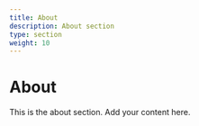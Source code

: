 ```yaml
---
title: About
description: About section
type: section
weight: 10
---
```


# About

This is the about section. Add your content here.

<!-- TODO: Customize this section -->
